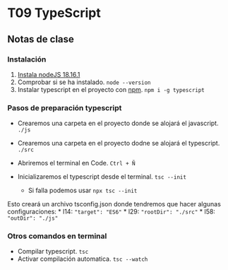 # T09 TypeScript

## Notas de clase
### Instalación
1. [Instala nodeJS 18.16.1](https://nodejs.org/en)
2. Comprobar si se ha instalado. `node --version`
3. Instalar typescript en el proyecto con [npm](https://www.npmjs.com/package/typescript). `npm i -g typescript`

### Pasos de preparación typescript
* Crearemos una carpeta en el proyecto donde se alojará el javascript. `./js`
* Crearemos una carpeta en el proyecto dodne se alojará el typescript. `./src`
* Abriremos el terminal en Code. `Ctrl + Ñ`

* Inicializaremos el typescript desde el terminal. `tsc --init`
    * Si falla podemos usar `npx tsc --init`

Esto creará un archivo tsconfig.json donde tendremos que hacer algunas configuraciones:
    * l14: `"target": "ES6"`
    * l29: `"rootDir": "./src"`
    * l58: `"outDir": "./js"`

### Otros comandos en terminal
* Compilar typescript. `tsc`
* Activar compilación automatica. `tsc --watch`